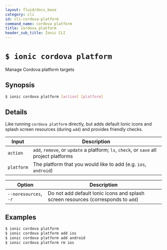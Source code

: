 ```yaml
---
layout: fluid/docs_base
category: cli
id: cli-cordova-platform
command_name: cordova platform
title: cordova platform
header_sub_title: Ionic CLI
---
```


# `$ ionic cordova platform`

Manage Cordova platform targets
## Synopsis

```bash
$ ionic cordova platform [action] [platform]
```
  
## Details

Like running `cordova platform` directly, but adds default Ionic icons and splash screen resources (during `add`) and provides friendly checks.


Input | Description
----- | ----------
`action` | `add`, `remove`, or `update` a platform; `ls`, `check`, or `save` all project platforms
`platform` | The platform that you would like to add (e.g. `ios`, `android`)


Option | Description
------ | ----------
`--noresources`, `-r` | Do not add default Ionic icons and splash screen resources (corresponds to `add`)

## Examples

```bash
$ ionic cordova platform 
$ ionic cordova platform add ios
$ ionic cordova platform add android
$ ionic cordova platform rm ios
```
